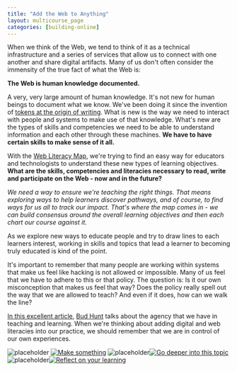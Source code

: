 ```yaml
---
title: "Add the Web to Anything"
layout: multicourse_page
categories: [building-online]
---
```


When we think of the Web, we tend to think of it as a technical infrastructure and a series of services that allow us to connect with one another and share digital artifacts. Many of us don't often consider the immensity of the true fact of what the Web is:

**The Web is human knowledge documented.**

A very, very large amount of human knowledge. It's not new for human beings to document what we know. We've been doing it since the invention of [tokens at the origin of writing][7]. What is new is the way we need to interact with people and systems to make use of that knowledge. What's new are the types of skills and competencies we need to be able to understand information and each other through these machines. **We have to have certain skills to make sense of it all.**

With the [Web Literacy Map][8], we're trying to find an easy way for educators and technologists to understand these new types of learning objectives. **What are the skills, competencies and literacies necessary to read, write and participate on the Web - now and in the future?**

*We need a way to ensure we're teaching the right things. That means exploring ways to help learners discover pathways, and of course, to find ways for us all to track our impact. That's where the map comes in - we can build consensus around the overall learning objectives and then each chart our course against it.*

As we explore new ways to educate people and try to draw lines to each learners interest, working in skills and topics that lead a learner to becoming truly educated is kind of the point.

It's important to remember that many people are working within systems that make us feel like hacking is not allowed or impossible. Many of us feel that we have to adhere to this or that policy. The question is: Is it our own misconception that makes us feel that way? Does the policy really spell out the way that we are allowed to teach? And even if it does, how can we walk the line?

[In this excellent article][9], [Bud Hunt][10] talks about the agency that we have in teaching and learning. When we're thinking about adding digital and web literacies into our practice, we should remember that we are in control of our own experiences.

![placeholder][1] <a href="https://webmaker.org/en-US/search?type=all&amp;q=makeprompt2">![Make something][2]</a> ![placeholder][3]<a href="http://www.lessonpaths.com/learn/i/teachtheweb-add-the-web-to-anything/">![Go deeper into this topic][4]</a> ![placeholder][5]<a href="https://laura.makes.org/thimble/reflect-on-teach-the-web-part-2a-building-online">![Reflect on your learning][6]</a>

  [1]: http://placehold.it/240/ffffff/ffffff
  [2]: https://stuff.webmaker.org/teach-assets/teachtheweb/images/btns-p2pu-teachtheweb-make.png
  [3]: http://placehold.it/20/ffffff/ffffff
  [4]: https://stuff.webmaker.org/teach-assets/teachtheweb/images/btns-p2pu-teachtheweb-explore.png
  [5]: http://placehold.it/20/ffffff/ffffff
  [6]: https://stuff.webmaker.org/teach-assets/teachtheweb/images/btns-p2pu-teachtheweb-reflect.png
  [7]: http://en.wikipedia.org/wiki/History_of_writing_ancient_numbers#Clay_tokens
  [8]: http://webmaker.org/standard
  [9]: http://budtheteacher.com/blog/2012/03/29/in-search-of-agency/
  [10]: https://twitter.com/budtheteacher
